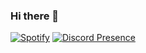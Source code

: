 ### Hi there 👋

[![Spotify](https://novatorem-redlucraft.vercel.app/api/spotify)](https://open.spotify.com/user/Redlucraft)
[![Discord Presence](https://lanyard-profile-readme.vercel.app/api/319447832732106752)](https://discord.com/users/319447832732106752)


<!--
**Redlucraft/Redlucraft** is a ✨ _special_ ✨ repository because its `README.md` (this file) appears on your GitHub profile.

Here are some ideas to get you started:

- 🔭 I’m currently working on ...
- 🌱 I’m currently learning ...
- 👯 I’m looking to collaborate on ...
- 🤔 I’m looking for help with ...
- 💬 Ask me about ...
- 📫 How to reach me: ...
- 😄 Pronouns: ...
- ⚡ Fun fact: ...
-->
